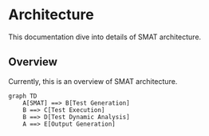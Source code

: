 # Architecture

This documentation dive into details of SMAT architecture.

## Overview

Currently, this is an overview of SMAT architecture.

```mermaid
graph TD
    A[SMAT] ==> B[Test Generation]
    B ==> C[Test Execution]
    B ==> D[Test Dynamic Analysis]
    A ==> E[Output Generation]
```